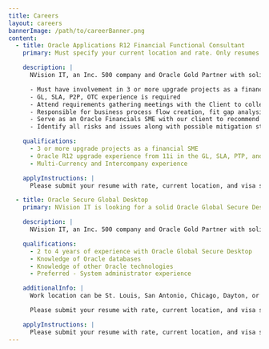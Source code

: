 ```yaml
---
title: Careers
layout: careers
bannerImage: /path/to/careerBanner.png
content:
  - title: Oracle Applications R12 Financial Functional Consultant
    primary: Must specify your current location and rate. Only resumes with these details are considered. Start date 12/01/15

    description: |
      NVision IT, an Inc. 500 company and Oracle Gold Partner with solid growth, is looking for Oracle Financial Functional resources who can work with the users to make the correct configuration decisions during the R12 upgrade. Responsible for applying business and functional knowledge to meet the team’s overall design and test objectives. These candidates MUST HAVE upgrade experience in the financial modules including Receivables, Payables, GL, and SLA. Help the client determine the right decisions. Should be able to understand the configuration impacts and recommend solutions based on the business process.

      - Must have involvement in 3 or more upgrade projects as a financial SME
      - GL, SLA, P2P, OTC experience is required
      - Attend requirements gathering meetings with the Client to collect requirements and drive the upgrade effort
      - Responsible for business process flow creation, fit gap analysis documentation, and requirement traceability documentation
      - Serve as an Oracle Financials SME with our client to recommend best practice solutions for upgrading to R12
      - Identify all risks and issues along with possible mitigation steps.

    qualifications:
      - 3 or more upgrade projects as a financial SME
      - Oracle R12 upgrade experience from 11i in the GL, SLA, PTP, and OTC
      - Multi-Currency and Intercompany experience

    applyInstructions: |
      Please submit your resume with rate, current location, and visa status to recruiter@nvisioninfotech.com. No Third Party candidates. St. Louis Local Candidates only.

  - title: Oracle Secure Global Desktop
    primary: NVision IT is looking for a solid Oracle Global Secure Desktop professional with 2 to 4 years of experience.

    description: |
      NVision IT, an Inc. 500 company and Oracle Gold Partner with solid growth, is looking for Oracle Financial Functional resources who can work with the users to make the correct configuration decisions during the R12 upgrade. Responsible for applying business and functional knowledge to meet the team’s overall design and test objectives. These candidates MUST HAVE upgrade experience in the financial modules including Receivables, Payables, GL, and SLA. Help the client determine the right decisions. Should be able to understand the configuration impacts and recommend solutions based on the business process.

    qualifications:
      - 2 to 4 years of experience with Oracle Global Secure Desktop
      - Knowledge of Oracle databases
      - Knowledge of other Oracle technologies
      - Preferred - System administrator experience

    additionalInfo: |
      Work location can be St. Louis, San Antonio, Chicago, Dayton, or remote with occasional travel. US Citizens and all other parties authorized to work in the US are encouraged to apply. We are unable to sponsor at this time.

      Please submit your resume with rate, current location, and visa status to recruiter@nvisioninfotech.com. No Third Party candidates. St. Louis Local Candidates only.

    applyInstructions: |
      Please submit your resume with rate, current location, and visa status to recruiter@nvisioninfotech.com. No Third Party candidates. St. Louis Local Candidates only.
---
```

